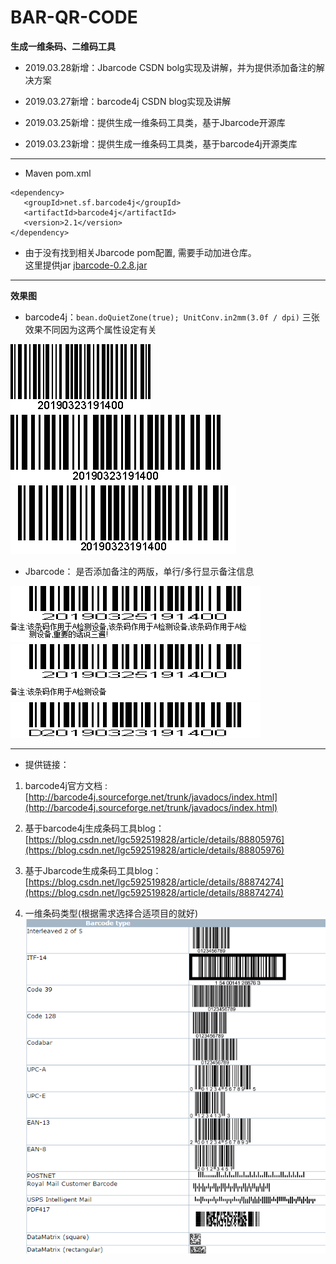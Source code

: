 # BAR-QR-CODE
**生成一维条码、二维码工具**

* 2019.03.28新增：Jbarcode CSDN bolg实现及讲解，并为提供添加备注的解决方案

* 2019.03.27新增：barcode4j CSDN blog实现及讲解

* 2019.03.25新增：提供生成一维条码工具类，基于Jbarcode开源库

* 2019.03.23新增：提供生成一维条码工具类，基于barcode4j开源类库



---
+ Maven pom.xml
```
<dependency>  
   <groupId>net.sf.barcode4j</groupId>  
   <artifactId>barcode4j</artifactId>  
   <version>2.1</version>  
</dependency>
```
+ 由于没有找到相关Jbarcode pom配置, 需要手动加进仓库。  
这里提供jar
[jbarcode-0.2.8.jar](https://github.com/lgc592519828/BAR-QR-CODE/blob/master/jbarcode-0.2.8.jar)
---
**效果图**   

  * barcode4j：`bean.doQuietZone(true); UnitConv.in2mm(3.0f / dpi)` 三张效果不同因为这两个属性设定有关   
  
![barcode4j_01](https://github.com/lgc592519828/BAR-QR-CODE/blob/master/src/main/java/cn/gcheng/images/barcode4j_01.png)   
![barcode4j_02](https://github.com/lgc592519828/BAR-QR-CODE/blob/master/src/main/java/cn/gcheng/images/barcode4j_02.png)   
![barcode4j_03](https://github.com/lgc592519828/BAR-QR-CODE/blob/master/src/main/java/cn/gcheng/images/barcode4j_03.png)   

  
  * Jbarcode： 是否添加备注的两版，单行/多行显示备注信息
  
![Jbarcode_01](https://github.com/lgc592519828/BAR-QR-CODE/blob/master/src/main/java/cn/gcheng/images/Jbarcode_01.png)   
![Jbarcode_03](https://github.com/lgc592519828/BAR-QR-CODE/blob/master/src/main/java/cn/gcheng/images/Jbarcode_03.png)   
![Jbarcode_02](https://github.com/lgc592519828/BAR-QR-CODE/blob/master/src/main/java/cn/gcheng/images/Jbarcode_02.png) 


  
---
+ 提供链接：  

1. barcode4j官方文档 : [http://barcode4j.sourceforge.net/trunk/javadocs/index.html](http://barcode4j.sourceforge.net/trunk/javadocs/index.html)

2. 基于barcode4j生成条码工具blog：[https://blog.csdn.net/lgc592519828/article/details/88805976](https://blog.csdn.net/lgc592519828/article/details/88805976)

3. 基于Jbarcode生成条码工具blog：[https://blog.csdn.net/lgc592519828/article/details/88874274](https://blog.csdn.net/lgc592519828/article/details/88874274)

4. 一维条码类型(根据需求选择合适项目的就好)
![barcodeType](https://github.com/lgc592519828/BAR-QR-CODE/blob/master/src/main/java/cn/gcheng/images/barcodeType.png)
